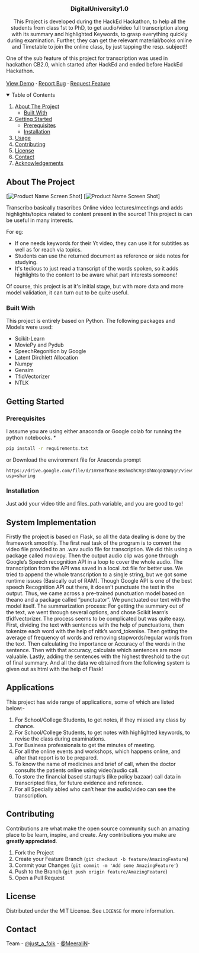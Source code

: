 
<!-- PROJECT LOGO -->
<br />
<p align="center">
  
  <h3 align="center">DigitalUniversity1.0
</h3>

  <p align="center">
    This Project is developed during the HackEd Hackathon,
to help all the students from class 1st to PhD, 
to get audio/video full transcription along with its summary and highlighted Keywords, 
to grasp everything quickly during examination.
Further, they can get the relevant material/books online and 
Timetable to join the online class, by just tapping the resp. subject!!


One of the sub feature of this project for transcription was used in hackathon CB2.0, which started after HackEd and ended before HackEd Hackathon.
    <br />
    <br />
    <a href="https://github.com/justafolk/Transcribo">View Demo</a>
    ·
    <a href="https://github.com/justafolk/Transcribo/issues">Report Bug</a>
    ·
    <a href="https://github.com/justafolk/Transcribo/issues">Request Feature</a>
  </p>
</p>



<!-- TABLE OF CONTENTS -->
<details open="open">
  <summary>Table of Contents</summary>
  <ol>
    <li>
      <a href="#about-the-project">About The Project</a>
      <ul>
        <li><a href="#built-with">Built With</a></li>
      </ul>
    </li>
    <li>
      <a href="#getting-started">Getting Started</a>
      <ul>
        <li><a href="#prerequisites">Prerequisites</a></li>
        <li><a href="#installation">Installation</a></li>
      </ul>
    </li>
    <li><a href="#System Implementation">Usage</a></li>
    <li><a href="#contributing">Contributing</a></li>
    <li><a href="#license">License</a></li>
    <li><a href="#contact">Contact</a></li>
    <li><a href="#acknowledgements">Acknowledgements</a></li>
  </ol>
</details>



<!-- ABOUT THE PROJECT -->
## About The Project

[![Product Name Screen Shot][product-screenshot]]
[![Product Name Screen Shot][product-screenshot1]]

Transcribo basically trascribes Online video lectures/meetings and adds highlights/topics related to content present in the source!
This project is can be useful in many interests.

For eg:
* If one needs keywords for their Yt video, they can use it for subtitles as well as for reach via topics.
* Students can use the returned document as reference or side notes for studying.
* It's tedious to just read a transcript of the words spoken, so it adds highlights to the content to be aware what part interests someone!

Of course, this project is at it's initial stage, but with more data and more model validation, it can turn out to be quite useful.


### Built With

This project is entirely based on Python. The following packages and Models were used:
* Scikit-Learn
* MoviePy and Pydub
* SpeechRegonition by Google
* Latent Dirchlett Allocation
* Numpy
* Gensim
* TfidVectorizer
* NTLK




<!-- GETTING STARTED -->
## Getting Started


### Prerequisites

I assume you are using either anaconda or Google colab for running the python notebooks.
* 
  ```sh
  pip install -r requirements.txt
  ```
or
Download the environment file for Anaconda prompt
```
https://drive.google.com/file/d/1mYBmfRa5E3BshmDhCVgsDhNcqoQOWqqr/view?usp=sharing
```
### Installation

Just add your video title and files_path variable, and you are good to go!



<!-- USAGE EXAMPLES -->
## System Implementation

Firstly the project is based on Flask, so all the data dealing is done by the
framework smoothly. The first real task of the program is to convert the
video file provided to an .wav audio file for transcription. We did this using
a package called moviepy. Then the output audio clip was gone through
Google’s Speech recognition API in a loop to cover the whole audio. The
transcription from the API was saved in a local .txt file for better use. We
tried to append the whole transcription to a single string, but we got some
runtime issues (Basically out of RAM). Though Google API is one of the
best speech Recognition API out there, it doesn’t punctuate the text in the
output. Thus, we came across a pre-trained punctuation model based on
theano and a package called “punctuator”. We punctuated our text with
the model itself. The summarization process: For getting the summary out
of the text, we went through several options, and chose Scikit learn’s
tfidfvectorizer. The process seems to be complicated but was quite easy.
First, dividing the text with sentences with the help of punctuations, then
tokenize each word with the help of nltk’s word_tokenise. Then getting
the average of frequency of words and removing stopwords/regular words
from the text. Then calculating the importance or Accuracy of the words in
the sentence. Then with that accuracy, calculate which sentences are
more valuable. Lastly, adding the sentences with the highest threshold to
the cut of final summary. And all the data we obtained from the following
system is given out as html with the help of Flask!



<!-- ROADMAP -->
## Applications
This project has wide range of applications, some of which are listed
below:-
1. For School/College Students, to get notes, if they missed any
class by chance.
2. For School/College Students, to get notes with highlighted
keywords, to revise the class during examinations.
3. For Business professionals to get the minutes of meeting.
4. For all the online events and workshops, which happens online,
and after that report is to be prepared.
5. To know the name of medicines and brief of call, when the
doctor consults the patients online using video/audio call.
6. To store the financial based startup’s (like policy bazaar) call data
in transcripted files, for future evidence and reference.
7. For all Specially abled who can’t hear the audio/video can see
the transcription.


<!-- CONTRIBUTING -->
## Contributing

Contributions are what make the open source community such an amazing place to be learn, inspire, and create. Any contributions you make are **greatly appreciated**.

1. Fork the Project
2. Create your Feature Branch (`git checkout -b feature/AmazingFeature`)
3. Commit your Changes (`git commit -m 'Add some AmazingFeature'`)
4. Push to the Branch (`git push origin feature/AmazingFeature`)
5. Open a Pull Request



<!-- LICENSE -->
## License

Distributed under the MIT License. See `LICENSE` for more information.



<!-- CONTACT -->
## Contact

Team - [@just_a_folk](https://twitter.com/just_a_folk) - 
       [@MeeraliN](https://github.com/MeeraliN)-






<!-- MARKDOWN LINKS & IMAGES -->
<!-- https://www.markdownguide.org/basic-syntax/#reference-style-links -->
[contributors-shield]: https://img.shields.io/github/contributors/othneildrew/Best-README-Template.svg?style=for-the-badge
[contributors-url]: https://github.com/othneildrew/Best-README-Template/graphs/contributors
[forks-shield]: https://img.shields.io/github/forks/othneildrew/Best-README-Template.svg?style=for-the-badge
[forks-url]: https://github.com/othneildrew/Best-README-Template/network/members
[stars-shield]: https://img.shields.io/github/stars/othneildrew/Best-README-Template.svg?style=for-the-badge
[stars-url]: https://github.com/othneildrew/Best-README-Template/stargazers
[issues-shield]: https://img.shields.io/github/issues/othneildrew/Best-README-Template.svg?style=for-the-badge
[issues-url]: https://github.com/othneildrew/Best-README-Template/issues
[license-shield]: https://img.shields.io/github/license/othneildrew/Best-README-Template.svg?style=for-the-badge
[license-url]: https://github.com/othneildrew/Best-README-Template/blob/master/LICENSE.txt
[linkedin-shield]: https://img.shields.io/badge/-LinkedIn-black.svg?style=for-the-badge&logo=linkedin&colorB=555
[linkedin-url]: https://linkedin.com/in/othneildrew
[product-screenshot]: Images/ss.jpeg
[product-screenshot1]: Images/ss2.jpeg

